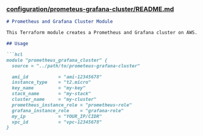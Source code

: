### [configuration/prometeus-grafana-cluster/README.md](configuration/prometeus-grafana-cluster/README.md)
```md
# Prometheus and Grafana Cluster Module

This Terraform module creates a Prometheus and Grafana cluster on AWS.

## Usage

```hcl
module "prometheus_grafana_cluster" {
  source = "../path/to/prometeus-grafana-cluster"

  ami_id           = "ami-12345678"
  instance_type    = "t2.micro"
  key_name         = "my-key"
  stack_name       = "my-stack"
  cluster_name     = "my-cluster"
  prometheus_instance_role = "prometheus-role"
  grafana_instance_role    = "grafana-role"
  my_ip            = "YOUR_IP/CIDR"
  vpc_id           = "vpc-12345678"
}